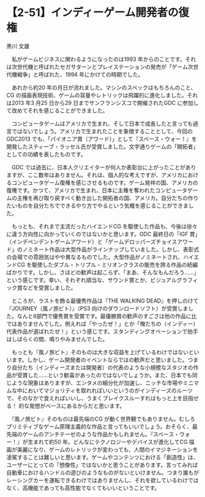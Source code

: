 # 【2-51】インディーゲーム開発者の復権

<div class="author">黒川 文雄</div>

　私がゲームビジネスに関わるようになったのは1993 年からのことです。それは次世代機と呼ばれたセガサターンとプレイステーションの発売が「ゲーム次世代機戦争」と呼ばれた、1994 年にかけての時期でした。

　あれから約20 年の月日が流れました。マシンのスペックはもちろんのこと、CG の描画表現技術、ゲームの容量やレトリックは飛躍的に進化しました。それは2013 年3 月25 日から29 日までサンフランシスコで開催されたGDC に参加して改めてそれを感じることができました。

　コンピュータゲームはアメリカで生まれ、そして日本で成長したと言っても過言ではないでしょう。アメリカで生まれたことを象徴することとして、今回のGDC2013 でも、「パイオニア賞（アワード）」として『スペース・ウォー！』を開発したスティーブ・ラッセル氏が受賞しました。文字通りゲームの「開拓者」としての功績を表したものです。

　GDC では過去に、日本人クリエイターが何人か表彰台に上がったことがありますが、ここ数年はありません。それは、個人的な考えですが、アメリカにおけるコンピュータゲーム復権を感じさせるものです。ゲーム発祥の国、アメリカの復権です。かつて、アメリカで生まれ、日本に主権を奪われたコンピュータゲームの主権を再び取り戻すべく動き出した開拓者の国、アメリカ。自分たちの作りたいものを自分たちでできるやり方でやるという気概を感じることができました。

　もっとも、それまで主流だったハイエンドCG を駆使した作品も、今後は徐々に違う方向性に向かっていくのではないかと思います。GDC 最終日の「IGF 賞」（インデペンデントゲームアワード）と「ゲームデロッパーズチョイスアワード」のノミネート作品は大型作品がラインナップしていました。しかし、表彰式の会場での雰囲気はやや異なるものでした。大型作品がノミネートされ、ハイエンドCG を駆使したダブル・トリプル・ミリオンクラスの販売を誇る作品の続編ばかりです。しかし、さほどの歓声は起こらず、「まあ、そんなもんだろう……」という感じです。幸い、それぞれ順当な、サウンド賞とか、ビジュアルグラフィック賞などを受賞しました。

　ところが、ラストを飾る最優秀作品は『THE WALKING DEAD』を押しのけて『JOURNEY（風ノ旅ビト）』（PS3 向けのダウンロードソフト）が受賞しました。なんと6部門で優秀賞を受賞です。最優勝賞の歓声のすごさは他の作品に比ではありませんでした。例えれば「やったぜ！」とか「俺たちの（インディー）代表作品が選ばれたぜ！」という感じです。スタンディングオベーションで拍手はしばらくの間、鳴りやみませんでした。

　もっとも『風ノ旅ビト』そのものは大きな収益を上げているわけではないといいます。しかし、ゲーム開発者のイベントならではの歓声だと思いました。つまり自分たち（インディーズまたは開発者）の代表のような小規模なスタジオの作品が受賞した……という歓喜があったのではないでしょうか。また、日本でも同じような現象はありますが、エンタメの細分化が加速し、ニッチな市場やミニマムな中においてマジョリティを取れればいいというのがインディーズのルーツで、そのなかで食えればいいし、うまくブレイクスルーすれはもっと上を目指せる！ 的な発想がベースにあるからだと思います。

　『風ノ旅ビト』そのものは最先端のCG が動く世界観でもありません。むしろプリミティブなゲーム原理主義的な作品と言ってもいいでしょう。おそらく、最先端のゲームのアンチテーゼのような作品かもしれません。『スペース・ウォー！』が生まれて約50 年。どんなにテクノロジーやデバイスが進化してCG 描画が美麗になり、ゲームのレトリックが変わっても、人間のイマジネーションを凌駕することは難しいと思います。ゲームやコンテンツにおける「創造性」は、ユーザーにとっての「想像性」ではないかと思うことがあります。言ってみれば自動車におけるハンドルの遊びのようなものがないといけません。つまり誰もがレーシングカーを運転できるわけではありませんし、それを欲しているわけではなく、高機能であっても高性能でなくてもいいということです。
